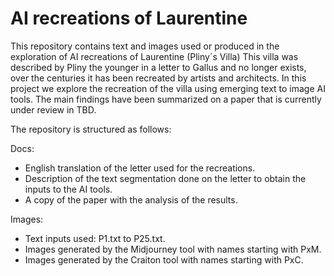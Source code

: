 # AI recreations of Laurentine 

This repository contains text and images used or produced in the exploration of AI recreations of Laurentine (Pliny´s Villa) 
This villa was described by Pliny the younger in a letter to Gallus and no longer exists, over the centuries it has been recreated by artists and architects. In this project we explore the recreation of the villa using emerging text to image AI tools. The main findings have been summarized on a paper that is currently under review in TBD. 

The repository is structured as follows:

Docs:

- English translation of the letter used for the recreations.
- Description of the text segmentation done on the letter to obtain the inputs to the AI tools.
- A copy of the paper with the analysis of the results. 

Images:

- Text inputs used: P1.txt to P25.txt.
- Images generated by the Midjourney tool with names starting with PxM.
- Images generated by the Craiton tool with names starting with PxC.





